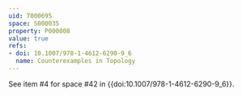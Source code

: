 ```yaml
---
uid: T000695
space: S000035
property: P000008
value: true
refs:
- doi: 10.1007/978-1-4612-6290-9_6
  name: Counterexamples in Topology
---
```


See item #4 for space #42 in {{doi:10.1007/978-1-4612-6290-9_6}}.
